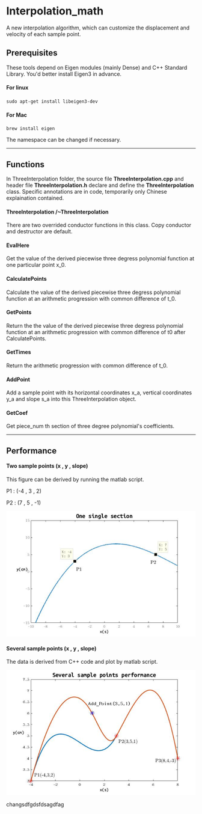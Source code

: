 # Interpolation_math

A new interpolation algorithm, which can customize the displacement and velocity of each sample point.

## Prerequisites

These tools depend on Eigen modules (mainly Dense) and C++ Standard Library. You'd better install Eigen3 in advance.

#### For linux

`sudo apt-get install libeigen3-dev`

#### For Mac

`brew install eigen`

The namespace can be changed if necessary.

---

## Functions

In ThreeInterpolation folder, the source file **ThreeInterpolation.cpp** and header file **ThreeInterpolation.h** declare and define the **ThreeInterpolation** class. Specific annotations are in code, temporarily only Chinese explaination contained.

#### ThreeInterpolation /~ThreeInterpolation

 There are two overrided conductor functions in this class. Copy conductor and destructor are default.

#### EvalHere

Get the value of the derived piecewise three degress polynomial function at one particular point x_0.

#### CalculatePoints

Calculate the value of the derived piecewise three degress polynomial function at an arithmetic progression with common difference of t_0.

#### GetPoints

Return the the value of the derived piecewise three degress polynomial function at an arithmetic progression with common difference of t0 after CalculatePoints.

#### GetTimes

Return the arithmetic progression with common difference of t_0.

#### AddPoint

Add a sample point with its horizontal coordinates x_a, vertical coordinates y_a and slope s_a into this ThreeInterpolation object.

#### GetCoef

Get piece_num th section of three degree polynomial's coefficients.

---

## Performance

#### Two sample points (x , y , slope)

This figure can be derived by running the matlab script.

P1 :    (-4 , 3 , 2)

P2 :    (7 , 5 , -1)

![matlab_img](./img/figure_1.jpg)



#### Several sample points (x , y , slope)

The data is derived from C++ code and plot by matlab script.

![matlab_img](./img/figure_2.jpg)







changsdfgdsfdsagdfag